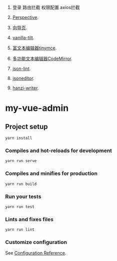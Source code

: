 1. 登录
路由拦截
权限配置
axios拦截

2. [Perspective](https://github.com/Leopoldthecoder/Perspective).
3. [向导页](https://github.com/kamranahmedse/driver.js).
4. [vanilla-tilt](https://github.com/micku7zu/vanilla-tilt.js).
5. [富文本编辑器tinymce](https://www.tiny.cloud/docs/).
6. [多功能文本编辑器CodeMirror](https://github.com/codemirror/CodeMirror).
7. [json-lint](https://github.com/codemirror/CodeMirror/blob/master/addon/lint/json-lint.js).
8. [jsoneditor](https://github.com/josdejong/jsoneditor).
9. [hanzi-writer](https://chanind.github.io/hanzi-writer/docs.html).








# my-vue-admin

## Project setup
```
yarn install
```

### Compiles and hot-reloads for development
```
yarn run serve
```

### Compiles and minifies for production
```
yarn run build
```

### Run your tests
```
yarn run test
```

### Lints and fixes files
```
yarn run lint
```

### Customize configuration
See [Configuration Reference](https://cli.vuejs.org/config/).
